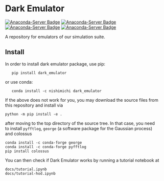 # Dark Emulator
[![Anaconda-Server Badge](https://anaconda.org/nishimichi/dark_emulator/badges/version.svg)](https://anaconda.org/nishimichi/dark_emulator)
[![Anaconda-Server Badge](https://anaconda.org/nishimichi/dark_emulator/badges/latest_release_date.svg)](https://anaconda.org/nishimichi/dark_emulator)
[![Anaconda-Server Badge](https://anaconda.org/nishimichi/dark_emulator/badges/license.svg)](https://anaconda.org/nishimichi/dark_emulator)
[![Anaconda-Server Badge](https://anaconda.org/nishimichi/dark_emulator/badges/downloads.svg)](https://anaconda.org/nishimichi/dark_emulator)

A repository for emulators of our simulation suite.
## Install
In order to install dark emulator package, use pip:
```
   pip install dark_emulator
```
or use conda:
```
   conda install -c nishimichi dark_emulator
```
If the above does not work for you, you may download the source files from this repository and install via
```
python -m pip install -e .
```
after moving to the top directory of the source tree.
In that case, you need to install `pyfftlog`, `george` (a software package for the Gaussian process) and colossus
```
conda install -c conda-forge george
conda install -c conda-forge pyfftlog
pip install colossus
```

You can then check if Dark Emulator works by running a tutorial notebook at
```
docs/tutorial.ipynb
docs/tutorial-hod.ipynb
```

